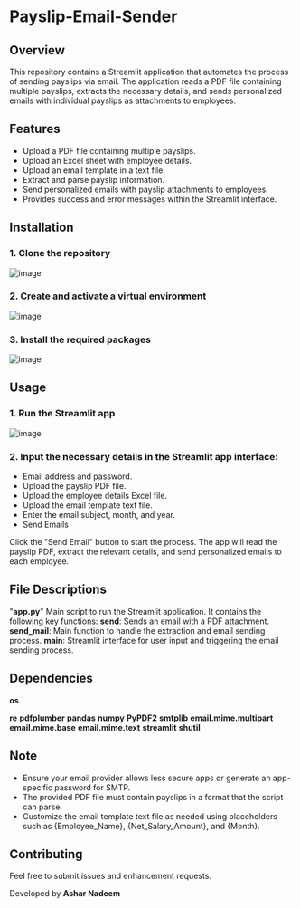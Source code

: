 # Payslip-Email-Sender

## Overview
This repository contains a Streamlit application that automates the process of sending payslips via email. The application reads a PDF file containing multiple payslips, extracts the necessary details, and sends personalized emails with individual payslips as attachments to employees.

## Features
* Upload a PDF file containing multiple payslips.
* Upload an Excel sheet with employee details.
* Upload an email template in a text file.
* Extract and parse payslip information.
* Send personalized emails with payslip attachments to employees.
* Provides success and error messages within the Streamlit interface.

## Installation
### 1. Clone the repository
![image](https://github.com/Ashar18/Payslip-Email-Sender/assets/64865488/6f6fff02-4a42-43ad-b9c0-6491ffe709a5)

### 2. Create and activate a virtual environment
![image](https://github.com/Ashar18/Payslip-Email-Sender/assets/64865488/e6d55d0b-bdab-4400-85f7-f71e81728c44)

### 3. Install the required packages
![image](https://github.com/Ashar18/Payslip-Email-Sender/assets/64865488/d67e4dc8-014a-43e7-a3c2-164efa75241c)

## Usage
### 1. Run the Streamlit app
![image](https://github.com/Ashar18/Payslip-Email-Sender/assets/64865488/8d020e48-dff8-4bda-a3c1-1466edc58695)

### 2. Input the necessary details in the Streamlit app interface:
* Email address and password.
* Upload the payslip PDF file.
* Upload the employee details Excel file.
* Upload the email template text file.
* Enter the email subject, month, and year.
* Send Emails

Click the "Send Email" button to start the process. The app will read the payslip PDF, extract the relevant details, and send personalized emails to each employee.

## File Descriptions
"**app.py**"
Main script to run the Streamlit application. It contains the following key functions:
**send**: Sends an email with a PDF attachment.
**send_mail**: Main function to handle the extraction and email sending process.
**main**: Streamlit interface for user input and triggering the email sending process.

## Dependencies
**os**

**re**
**pdfplumber**
**pandas**
**numpy**
**PyPDF2**
**smtplib**
**email.mime.multipart**
**email.mime.base**
**email.mime.text**
**streamlit**
**shutil**

## Note
* Ensure your email provider allows less secure apps or generate an app-specific password for SMTP.
* The provided PDF file must contain payslips in a format that the script can parse.
* Customize the email template text file as needed using placeholders such as {Employee_Name}, {Net_Salary_Amount}, and {Month}.

## Contributing
Feel free to submit issues and enhancement requests.



Developed by **Ashar Nadeem**


